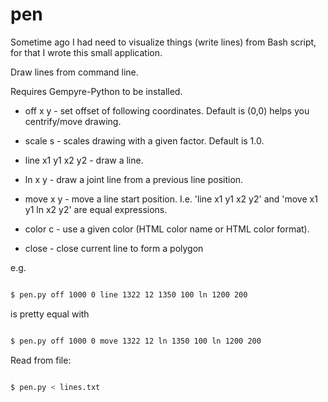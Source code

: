 # pen

Sometime ago I had need to visualize things (write lines) from Bash script, for that
I wrote this small application.  

Draw lines from command line.

Requires Gempyre-Python to be installed.

* off x y - set offset of following coordinates. Default is (0,0) helps you centrify/move drawing. 
  
* scale s - scales drawing with a given factor. Default is 1.0.

* line x1 y1 x2 y2 - draw a line.

* ln x y  - draw a joint line from a previous line position.

* move x y - move a line start position. I.e. 'line x1 y1 x2 y2' and 'move x1 y1 ln x2 y2' are equal expressions.  
  
* color c - use a given color (HTML color name or HTML color format).

* close -  close current line to form a polygon

e.g.

```bash

$ pen.py off 1000 0 line 1322 12 1350 100 ln 1200 200

```

is pretty equal with 

```bash

$ pen.py off 1000 0 move 1322 12 ln 1350 100 ln 1200 200

```

Read from file:

```bash

$ pen.py < lines.txt

```

